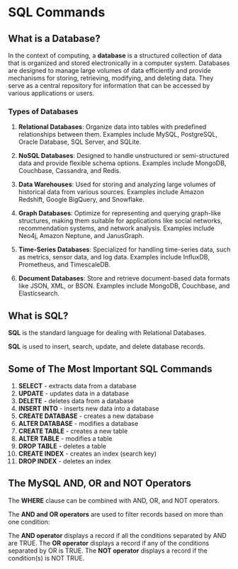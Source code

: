 # SQL Commands

## What is a Database?

In the context of computing, a **database** is a structured collection of data that is organized and stored electronically in a computer system. Databases are designed to manage large volumes of data efficiently and provide mechanisms for storing, retrieving, modifying, and deleting data. They serve as a central repository for information that can be accessed by various applications or users.

### Types of Databases

1. **Relational Databases**: Organize data into tables with predefined relationships between them. Examples include MySQL, PostgreSQL, Oracle Database, SQL Server, and SQLite.

2. **NoSQL Databases**: Designed to handle unstructured or semi-structured data and provide flexible schema options. Examples include MongoDB, Couchbase, Cassandra, and Redis.

3. **Data Warehouses**: Used for storing and analyzing large volumes of historical data from various sources. Examples include Amazon Redshift, Google BigQuery, and Snowflake.

4. **Graph Databases**: Optimize for representing and querying graph-like structures, making them suitable for applications like social networks, recommendation systems, and network analysis. Examples include Neo4j, Amazon Neptune, and JanusGraph.

5. **Time-Series Databases**: Specialized for handling time-series data, such as metrics, sensor data, and log data. Examples include InfluxDB, Prometheus, and TimescaleDB.

6. **Document Databases**: Store and retrieve document-based data formats like JSON, XML, or BSON. Examples include MongoDB, Couchbase, and Elasticsearch.


## What is SQL?
**SQL** is the standard language for dealing with Relational Databases.

**SQL** is used to insert, search, update, and delete database records.

## Some of The Most Important SQL Commands
1. **SELECT** - extracts data from a database 
2. **UPDATE** - updates data in a database
3. **DELETE** - deletes data from a database
4. **INSERT INTO** - inserts new data into a database
5. **CREATE DATABASE** - creates a new database
6. **ALTER DATABASE** - modifies a database
7. **CREATE TABLE** - creates a new table
8. **ALTER TABLE** - modifies a table
9. **DROP TABLE** - deletes a table
10. **CREATE INDEX** - creates an index (search key)
11. **DROP INDEX** - deletes an index

## The MySQL AND, OR and NOT Operators
The **WHERE** clause can be combined with AND, OR, and NOT operators.

The **AND and OR operators** are used to filter records based on more than one condition:

The **AND operator** displays a record if all the conditions separated by AND are TRUE.
The **OR operator** displays a record if any of the conditions separated by OR is TRUE.
The **NOT operator** displays a record if the condition(s) is NOT TRUE.